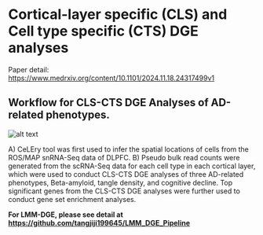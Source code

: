 # Cortical-layer specific (CLS) and Cell type specific (CTS) DGE analyses

Paper detail: https://www.medrxiv.org/content/10.1101/2024.11.18.24317499v1

## Workflow for CLS-CTS DGE Analyses of AD-related phenotypes.
![alt text](https://www.medrxiv.org/content/medrxiv/early/2024/11/18/2024.11.18.24317499/F1.large.jpg?width=800&height=600&carousel=1)

A) CeLEry tool was first used to infer the spatial locations of cells from the ROS/MAP snRNA-Seq data of DLPFC. 
B) Pseudo bulk read counts were generated from the scRNA-Seq data for each cell type in each cortical layer, which were used to conduct CLS-CTS DGE analyses of three AD-related phenotypes, Beta-amyloid, tangle density, and cognitive decline. Top significant genes from the CLS-CTS DGE analyses were further used to conduct gene set enrichment analyses.

**For LMM-DGE, please see detail at https://github.com/tangjiji199645/LMM_DGE_Pipeline**
